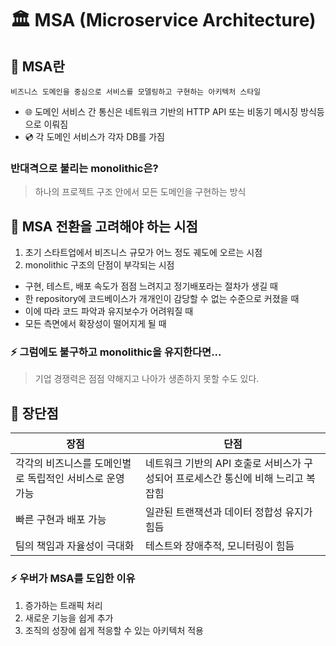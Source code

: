 # 🏛️ MSA (Microservice Architecture)

## 📌 MSA란
    비즈니스 도메인을 중심으로 서비스를 모델링하고 구현하는 아키텍처 스타일

- 🌐 도메인 서비스 간 통신은 네트워크 기반의 HTTP API 또는 비동기 메시징 방식등으로 이뤄짐
- 💿 각 도메인 서비스가 각자 DB를 가짐 

### 반대격으로 불리는 monolithic은?
> 하나의 프로젝트 구조 안에서 모든 도메인을 구현하는 방식

## 📌 MSA 전환을 고려해야 하는 시점
1. 초기 스타트업에서 비즈니스 규모가 어느 정도 궤도에 오르는 시점
2. monolithic 구조의 단점이 부각되는 시점
  - 구현, 테스트, 배포 속도가 점점 느려지고 정기배포라는 절차가 생길 때
  - 한 repository에 코드베이스가 개개인이 감당할 수 없는 수준으로 커졌을 때
  - 이에 따라 코드 파악과 유지보수가 어려워질 때
  - 모든 측면에서 확장성이 떨어지게 될 때

### ⚡️ 그럼에도 불구하고 monolithic을 유지한다면...
> 기업 경쟁력은 점점 약해지고 나아가 생존하지 못할 수도 있다.

## 📌 장단점

|장점|단점|
|---|---|
|각각의 비즈니스를 도메인별로 독립적인 서비스로 운영 가능|네트워크 기반의 API 호출로 서비스가 구성되어 프로세스간 통신에 비해 느리고 복잡힘 |
|빠른 구현과 배포 가능 | 일관된 트랜잭션과 데이터 정합성 유지가 힘듬|
|팀의 책임과 자율성이 극대화| 테스트와 장애추적, 모니터링이 힘듬|


### ⚡️ 우버가 MSA를 도입한 이유

1. 증가하는 트래픽 처리
2. 새로운 기능을 쉽게 추가
3. 조직의 성장에 쉽게 적응할 수 있는 아키텍처 적용